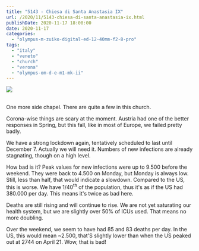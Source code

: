 ```yaml
---
title: "5143 - Chiesa di Santa Anastasia IX"
url: /2020/11/5143-chiesa-di-santa-anastasia-ix.html
publishDate: 2020-11-17 18:00:00
date: 2020-11-17
categories: 
  - "olympus-m-zuiko-digital-ed-12-40mm-f2-8-pro"
tags: 
  - "italy"
  - "veneto"
  - "church"
  - "verona"
  - "olympus-om-d-e-m1-mk-ii"
---
```

<div class="container">
<div class="center"><a target="_blank" href="https://d25zfm9zpd7gm5.cloudfront.net/1200x1200/2018/20180911_142945_lr.jpg"><img class="webfeedsFeaturedVisual" src="https://d25zfm9zpd7gm5.cloudfront.net/0600x0600/2018/20180911_142945_lr.jpg" /></a></div>
</div>
<br />

One more side chapel. There are quite a few in this church. 

Corona-wise things are scary at the moment. Austria had one of the
better responses in Spring, but this fall, like in most of Europe,
we failed pretty badly.

We have a strong lockdown again, tentatively scheduled to last until
December 7. Actually we will need it. Numbers of new infections are
already stagnating, though on a high level.

How bad is it? Peak values for new infections were up to 9.500
before the weekend. They were back to 4.500 on Monday, but Monday is
always low. Still, less than half, that would indicate a slowdown.
Compared to the US, this is worse. We have 1/40<sup>th</sup> of the
population, thus it's as if the US had 380.000 per day. This means
it's twice as bad here.

Deaths are still rising and will continue to rise. We are not yet
saturating our health system, but we are slightly over 50% of ICUs
used. That means no more doubling. 

Over the weekend, we seem to have had 85 and 83 deaths per day. In
the US, this would mean ~2.500, that'S slightly lower than when the
US peaked out at 2744 on April 21. Wow, that is bad!